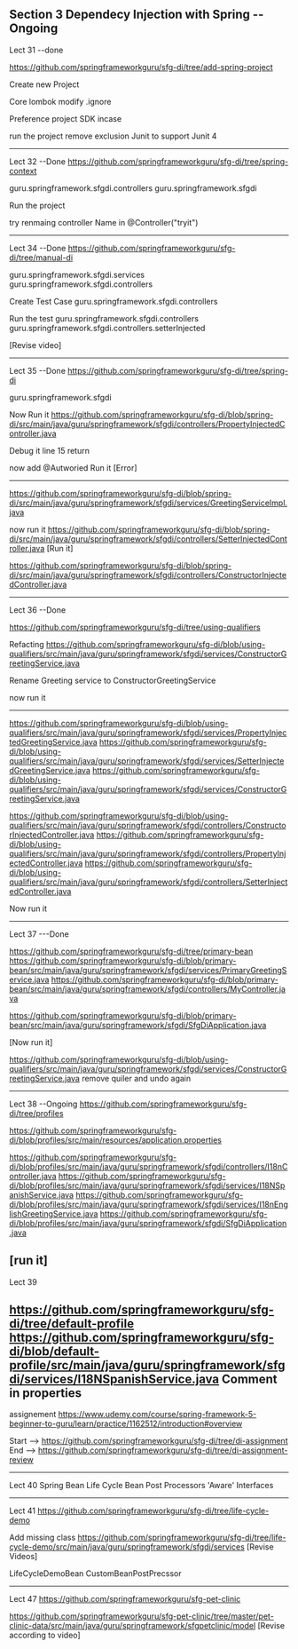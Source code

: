 ## Section 3 Dependecy Injection with Spring  --Ongoing

Lect 31 --done

https://github.com/springframeworkguru/sfg-di/tree/add-spring-project

Create new Project


Core
 lombok
 modify .ignore
 
Preference project SDK incase

run the project
remove exclusion Junit to support Junit 4

-------------

Lect 32  --Done
https://github.com/springframeworkguru/sfg-di/tree/spring-context

guru.springframework.sfgdi.controllers
guru.springframework.sfgdi

Run the project

try renmaing controller Name in @Controller("tryit")

------

Lect 34  --Done
https://github.com/springframeworkguru/sfg-di/tree/manual-di

guru.springframework.sfgdi.services
guru.springframework.sfgdi.controllers

Create Test Case
guru.springframework.sfgdi.controllers


Run the test
guru.springframework.sfgdi.controllers
guru.springframework.sfgdi.controllers.setterInjected

[Revise video]

--------

Lect 35 --Done
https://github.com/springframeworkguru/sfg-di/tree/spring-di

guru.springframework.sfgdi

Now Run it
https://github.com/springframeworkguru/sfg-di/blob/spring-di/src/main/java/guru/springframework/sfgdi/controllers/PropertyInjectedController.java

Debug it
line 15 return

now add @Autworied
Run it
[Error]
*****
https://github.com/springframeworkguru/sfg-di/blob/spring-di/src/main/java/guru/springframework/sfgdi/services/GreetingServiceImpl.java

now run it
https://github.com/springframeworkguru/sfg-di/blob/spring-di/src/main/java/guru/springframework/sfgdi/controllers/SetterInjectedController.java
[Run it]

https://github.com/springframeworkguru/sfg-di/blob/spring-di/src/main/java/guru/springframework/sfgdi/controllers/ConstructorInjectedController.java

--------------

Lect 36  --Done

https://github.com/springframeworkguru/sfg-di/tree/using-qualifiers

Refacting
https://github.com/springframeworkguru/sfg-di/blob/using-qualifiers/src/main/java/guru/springframework/sfgdi/services/ConstructorGreetingService.java

Rename Greeting service to ConstructorGreetingService

now run  it

---

https://github.com/springframeworkguru/sfg-di/blob/using-qualifiers/src/main/java/guru/springframework/sfgdi/services/PropertyInjectedGreetingService.java
https://github.com/springframeworkguru/sfg-di/blob/using-qualifiers/src/main/java/guru/springframework/sfgdi/services/SetterInjectedGreetingService.java
https://github.com/springframeworkguru/sfg-di/blob/using-qualifiers/src/main/java/guru/springframework/sfgdi/services/ConstructorGreetingService.java


https://github.com/springframeworkguru/sfg-di/blob/using-qualifiers/src/main/java/guru/springframework/sfgdi/controllers/ConstructorInjectedController.java
https://github.com/springframeworkguru/sfg-di/blob/using-qualifiers/src/main/java/guru/springframework/sfgdi/controllers/PropertyInjectedController.java
https://github.com/springframeworkguru/sfg-di/blob/using-qualifiers/src/main/java/guru/springframework/sfgdi/controllers/SetterInjectedController.java

Now run it

-------------

Lect 37  ---Done

https://github.com/springframeworkguru/sfg-di/tree/primary-bean
https://github.com/springframeworkguru/sfg-di/blob/primary-bean/src/main/java/guru/springframework/sfgdi/services/PrimaryGreetingService.java
https://github.com/springframeworkguru/sfg-di/blob/primary-bean/src/main/java/guru/springframework/sfgdi/controllers/MyController.java

https://github.com/springframeworkguru/sfg-di/blob/primary-bean/src/main/java/guru/springframework/sfgdi/SfgDiApplication.java

[Now run it]


https://github.com/springframeworkguru/sfg-di/blob/using-qualifiers/src/main/java/guru/springframework/sfgdi/services/ConstructorGreetingService.java
remove quiler
and undo  again

----------------

Lect 38  --Ongoing
https://github.com/springframeworkguru/sfg-di/tree/profiles

https://github.com/springframeworkguru/sfg-di/blob/profiles/src/main/resources/application.properties

https://github.com/springframeworkguru/sfg-di/blob/profiles/src/main/java/guru/springframework/sfgdi/controllers/I18nController.java
https://github.com/springframeworkguru/sfg-di/blob/profiles/src/main/java/guru/springframework/sfgdi/services/I18NSpanishService.java
https://github.com/springframeworkguru/sfg-di/blob/profiles/src/main/java/guru/springframework/sfgdi/services/I18nEnglishGreetingService.java
https://github.com/springframeworkguru/sfg-di/blob/profiles/src/main/java/guru/springframework/sfgdi/SfgDiApplication.java

[run it]
---------

Lect 39

https://github.com/springframeworkguru/sfg-di/tree/default-profile
https://github.com/springframeworkguru/sfg-di/blob/default-profile/src/main/java/guru/springframework/sfgdi/services/I18NSpanishService.java
Comment in properties
-----
assignement
https://www.udemy.com/course/spring-framework-5-beginner-to-guru/learn/practice/1162512/introduction#overview

Start --> https://github.com/springframeworkguru/sfg-di/tree/di-assignment
End --> https://github.com/springframeworkguru/sfg-di/tree/di-assignment-review


----------
Lect 40
Spring Bean Life Cycle
Bean Post Processors
'Aware' Interfaces

--------
Lect 41
https://github.com/springframeworkguru/sfg-di/tree/life-cycle-demo

Add missing class
https://github.com/springframeworkguru/sfg-di/tree/life-cycle-demo/src/main/java/guru/springframework/sfgdi/services
[Revise Videos]

LifeCycleDemoBean
CustomBeanPostPrecssor


-------------

Lect 47
https://github.com/springframeworkguru/sfg-pet-clinic

https://github.com/springframeworkguru/sfg-pet-clinic/tree/master/pet-clinic-data/src/main/java/guru/springframework/sfgpetclinic/model
[Revise according to video]





























